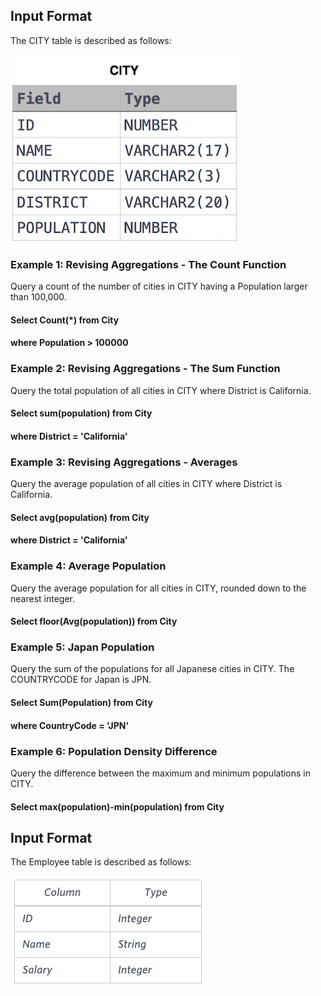 
## Input Format

The CITY table is described as follows:

![alt text](https://github.com/vectormars/Hackerrank/blob/master/SQL/Basic%20Select/CITY.jpg)

### Example 1: Revising Aggregations - The Count Function
Query a count of the number of cities in CITY having a Population larger than 100,000.
#### Select Count(*) from City
#### where Population > 100000

### Example 2: Revising Aggregations - The Sum Function
Query the total population of all cities in CITY where District is California.
#### Select sum(population) from City
#### where District = 'California'

### Example 3: Revising Aggregations - Averages
Query the average population of all cities in CITY where District is California.
#### Select avg(population) from City
#### where District = 'California'

### Example 4: Average Population
Query the average population for all cities in CITY, rounded down to the nearest integer.
#### Select floor(Avg(population)) from City

### Example 5: Japan Population
Query the sum of the populations for all Japanese cities in CITY. The COUNTRYCODE for Japan is JPN.
#### Select Sum(Population) from City
#### where CountryCode = 'JPN'

### Example 6: Population Density Difference
Query the difference between the maximum and minimum populations in CITY.
#### Select max(population)-min(population) from City

## Input Format

The Employee table is described as follows:

![alt text](https://github.com/vectormars/Hackerrank/blob/master/SQL/Aggregation/employees.png)
